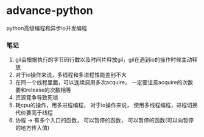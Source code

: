 # advance-python
python高级编程和异步io并发编程

### 笔记
1. gil会根据执行的字节码行数以及时间片释放gil，gil在遇到io的操作时候主动释放
2. 对于io操作来说，多线程和多进程性能差别不大
3. 在同一个线程里面，可以连续调用多次acquire， 一定要注意acquire的次数要和release的次数相等
4. 资源竞争导致死锁
5. 耗cpu的操作，用多进程编程， 对于io操作来说， 使用多线程编程，进程切换代价要高于线程
6. 协程 -> 有多个入口的函数， 可以暂停的函数， 可以暂停的函数(可以向暂停的地方传入值)

